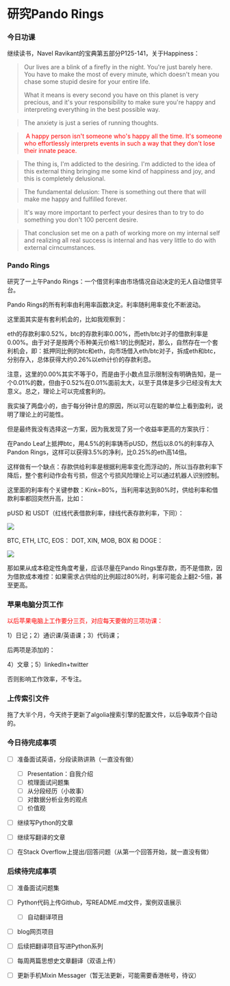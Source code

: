 # 研究Pando Rings


### 今日功课

继续读书，Navel Ravikant的宝典第五部分P125-141，关于Happiness：

>   Our lives are a blink of a firefly in the night. You're just barely here. You have to make the most of every minute, which doesn't mean you chase some stupid desire for your entire life. 
>
>   What it means is every second you have on this planet is very precious, and it's your responsibility to make sure you're happy and interpreting everything in the best possible way.

>   The anxiety is just a series of running thoughts.

>   <font color='red'> A happy person isn't someone who's happy all the time. It's someone who effortlessly interprets events in such a way that they don't lose their innate peace.</font>

>   The thing is, I'm addicted to the desiring. I'm addicted to the idea of this external thing bringing me some kind of happiness and joy, and this is completely delusional.

>   The fundamental delusion: There is something out there that will make me happy and fulfilled forever.

>   It's way more important to perfect your desires than to try to do something you don't 100 percent desire.

>   That conclusion set me on a path of working more on my internal self and realizing all real success is internal and has very little to do with external cirncumstances.



### Pando Rings

研究了一上午Pando Rings：一个借贷利率由市场情况自动决定的无人自动借贷平台。

Pando Rings的所有利率由利用率函数决定。利率随利用率变化不断波动。

这里面其实是有套利机会的，比如我观察到：

eth的存款利率0.52%，btc的存款利率0.00%，而eth/btc对子的借款利率是0.00%。由于对子是按两个币种美元价格1:1的比例配对，那么，自然存在一个套利机会，即：抵押同比例的btc和eth，向市场借入eth/btc对子，拆成eth和btc，分别存入，总体获得大约0.26%以eth计价的存款利息。

注意，这里的0.00%其实不等于0，而是由于小数点显示限制没有明确告知，是一个0.01%的数，但由于0.52%在0.01%面前太大，以至于具体是多少已经没有太大意义。总之，理论上可以完成套利的。

我实操了两盘小的，由于每分钟计息的原因，所以可以在聪的单位上看到盈利，说明了理论上的可能性。

但是最终我没有选择这一方案，因为我发现了另一个收益率更高的方案执行：

在Pando Leaf上抵押btc，用4.5%的利率铸币pUSD，然后以8.0%的利率存入Pandon Rings，这样可以获得3.5%的净利，比0.25%的eth高14倍。

这样做有一个缺点：存款供给利率是根据利用率变化而浮动的，所以当存款利率下降后，整个套利动作会有亏损，但这个亏损风险理论上可以通过机器人识别控制。

这里面的利率有个关键参数：Kink=80%，当利用率达到80%时，供给利率和借款利率都回突然升高，比如：

pUSD 和 USDT（红线代表借款利率，绿线代表存款利率，下同）：

![](https://docs.pando.im/zh/assets/images/stablecoin-model-9c2f63bd88ef29e56b98cde2687147b1.png)

BTC, ETH, LTC, EOS： DOT, XIN, MOB, BOX 和 DOGE：

![](https://docs.pando.im/zh/assets/images/othercoins-model-9cc030eab9c124084d42af282139ab53.png)

那如果从成本稳定性角度考量，应该尽量在Pando Rings里存款，而不是借款，因为借款成本难控：如果需求占供给的比例超过80%时，利率可能会上翻2-5倍，甚至更高。

### 苹果电脑分页工作

<font color='red'>以后苹果电脑上工作要分三页，对应每天要做的三项功课：</font>

1）日记；2）通识课/英语课；3）代码课；

后两项是添加的：

4）文章；5）linkedIn+twitter

否则影响工作效率，不专注。

### 上传索引文件

拖了大半个月，今天终于更新了algolia搜索引擎的配置文件，以后争取弄个自动的。

### 今日待完成事项

-   [ ] 准备面试英语，分段读熟讲熟（一直没有做）

    -   [ ] Presentation：自我介绍
    -   [ ] 梳理面试问题集
    -   [ ] 从分段经历（小故事）
    -   [ ] 对数据分析业务的观点
    -   [ ] 价值观
-   [ ] 继续写Python的文章
-   [ ] 继续写翻译的文章
-   [ ] 在Stack Overflow上提出/回答问题（从第一个回答开始，就一直没有做）


### 后续待完成事项

-   [ ] 准备面试问题集
-   [ ] Python代码上传Github，写README.md文件，案例双语展示

    -   [ ] 自动翻译项目
-   [ ] blog网页项目
-   [ ] 后续把翻译项目写进Python系列
-   [ ] 每周两篇思想史文章翻译（双语上传）
-   [ ] 更新手机Mixin Messager（暂无法更新，可能需要香港帐号，待议）

